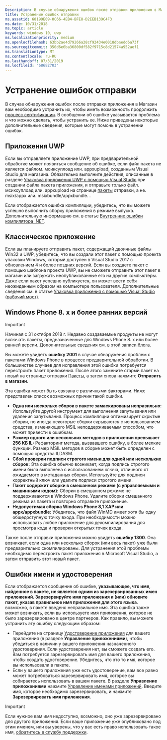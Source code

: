 ```yaml
---
Description: В случае обнаружения ошибок после отправки приложения в Магазин вам необходимо устранить их, чтобы иметь возможность продолжить процесс сертификации.
title: Устранение ошибок отправки
ms.assetid: 68199E09-0C66-4EB4-BFE8-D2EEB139C4F3
ms.date: 10/31/2018
ms.topic: article
keywords: windows 10, uwp
ms.localizationpriority: medium
ms.openlocfilehash: 63bb2ae4d79266a28cf92434e0018dbaedd6a73f
ms.sourcegitcommit: 350d6e6ba36800df582f9715c8d21574a952aef1
ms.translationtype: MT
ms.contentlocale: ru-RU
ms.lasthandoff: 07/31/2019
ms.locfileid: "68682703"
---
```

# <a name="resolve-submission-errors"></a>Устранение ошибок отправки

В случае обнаружения ошибок после отправки приложения в Магазин вам необходимо устранить их, чтобы иметь возможность продолжить [процесс сертификации](the-app-certification-process.md). В сообщении об ошибке указывается проблема и что можно сделать, чтобы устранить ее. Ниже приведены некоторые дополнительные сведения, которые могут помочь в устранении ошибок.

## <a name="uwp-apps"></a>Приложения UWP

Если вы отправляете приложение UWP, при предварительной обработке может появиться сообщение об ошибке, если файл пакета не является файлом. мсиксуплоад или. appxupload, созданным Visual Studio для магазина. Обязательно выполните действия, описанные в разделе [Упаковка приложения UWP с помощью Visual Studio](/windows/msix/package/packaging-uwp-apps) при создании файла пакета приложения, и отправьте только файл. мсиксуплоад или. appxupload на странице [пакеты](upload-app-packages.md) отправки, а не. msix/appx или. msixbundle/appxbundle. .

Если отображается ошибка компиляции, убедитесь, что вы можете успешно выполнить сборку приложения в режиме выпуска. Дополнительную информацию см. в статье [Внутренние ошибки компилятора .NET](https://go.microsoft.com/fwlink/p/?LinkID=613098).

## <a name="desktop-application"></a>Классическое приложение

Если вы планируете отправить пакет, содержащий двоичные файлы Win32 и UWP, убедитесь, что вы создали этот пакет с помощью проекта упаковки Windows, который доступен в Visual Studio 2017 с обновлением 4 и более поздних версий. Если вы создаете пакет с помощью шаблона проекта UWP, вы не сможете отправить этот пакет в магазин или загружать неопубликованные его на другие компьютеры. Даже если пакет успешно публикуется, он может вести себя неожиданным образом на компьютере пользователя. Дополнительные сведения см. в статье [Упаковка приложения с помощью Visual Studio (рабочий мост)]( https://docs.microsoft.com/windows/uwp/porting/desktop-to-uwp-packaging-dot-net).

## <a name="windows-phone-8x-and-earlier"></a>Windows Phone 8. x и более ранних версий

> [!IMPORTANT]
> Начиная с 31 октября 2018 г. Недавно создаваемые продукты не могут включать пакеты, предназначенные для Windows Phone 8. x или более ранней версии. Дополнительные сведения см. в этой [записи блога](https://blogs.windows.com/windowsdeveloper/2018/08/20/important-dates-regarding-apps-with-windows-phone-8-x-and-earlier-and-windows-8-8-1-packages-submitted-to-microsoft-store).

Вы можете увидеть **ошибку 2001** в случае обнаружения проблем с пакетами Windows Phone в процессе предварительной обработки. В большинстве случаев для исправления этой ошибки потребуется перестроить пакет приложения. После этого замените старый пакет на новый на странице отправки [Пакеты](upload-app-packages.md), а затем снова нажмите **Отправить в магазин**.

Эта ошибка может быть связана с различными факторами. Ниже представлен список возможных причин такой ошибки.

-   **Одна или несколько сборок в пакете замаскированы неправильно:** Используйте другой инструмент для выполнения запутывания или удаления запутывания. Процесс компиляции оптимизирует скрытые сборки, но иногда некоторые сборки скрываются с использованием средства, изменяющего MSIL неподдерживаемым способом, что может привести к ошибкам.
-   **Размер одного или нескольких методов в приложении превышает 256 КБ IL:** Рефакторинг метода, вызвавшего ошибку, в более мелкие функции. Размер MSIL методов в сборке может быть определен с помощью средства ILDASM.
-   **Сбой проверки подписи строгого имени для одной или нескольких сборок:** Эта ошибка обычно возникает, когда подпись строгого имени была выполнена с использованием ключа, отличного от ожидаемого в метаданных сборки. Используйте для подписи корректный ключ или удалите подписи строгого имени.
-   **Пакет содержит сборки в смешанном режиме (с управляемыми и машинными кодом):** Сборки в смешанном режиме не поддерживаются в Windows Phone. Удалите сборки смешанного режима из пакета и повторно отправьте приложение.
-   **Недопустимая сборка Windows Phone 8,1 XAP или appx/appxbundle:** Убедитесь, что файл WinMD имеет хотя бы одну общедоступную точку входа. При необходимости можно использовать любое приложение для декомпилирования для просмотра кода и проверки открытых точек входа.

Также после отправки приложения можно увидеть **ошибку 1300**. Она возникает, если одна или несколько сборок (или весь пакет) уже были предварительно скомпилированы. Для устранения этой проблемы необходимо перестроить пакет приложения в Microsoft Visual Studio, а затем отправить этот новый пакет.

## <a name="nameidentity-errors"></a>Ошибки имени и удостоверения

Если отображается сообщение об ошибке, **указывающее, что имя, найденное в пакете, не является одним из зарезервированных имен приложений. Зарезервируйте имя приложения и (или) обновите пакет, указав правильное имя приложения для этого языка**. возможно, в пакете введено неправильное имя. Эта ошибка также может возникать, если вы используете имя приложения, которое не было зарезервировано в центре партнеров. Как правило, вы можете устранить эту ошибку следующим образом:

- Перейдите на страницу [Удостоверение приложения](view-app-identity-details.md) для вашего приложения (в разделе **Управление приложениями**), чтобы убедиться в наличии у вашего приложения назначенного удостоверения. Если удостоверения нет, вы сможете создать его. Вам потребуется зарезервировать имя для вашего приложения, чтобы создать удостоверение. Убедитесь, что это то имя, которое вы использовали в пакете.
- Если у вашего приложения уже есть удостоверение, вам все равно может потребоваться зарезервировать имя, которое вы собираетесь использовать в вашем пакете. В разделе **Управление приложениями** нажмите [Управление именами приложений](manage-app-names.md). Введите имя, которое необходимо зарезервировать, и нажмите **Зарезервировать имя приложения**.

> [!IMPORTANT]
>  Если нужное вам имя недоступно, возможно, оно уже зарезервировано для другого приложения. Если ваше приложение уже опубликовано под этим именем, или вы уверены, что у вас есть право использовать такое имя, [обратитесь в службу поддержки](https://go.microsoft.com/fwlink/p/?LinkId=331509).  

 

 




